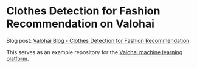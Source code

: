# Clothes Detection for Fashion Recommendation on Valohai

Blog post: [Valohai Blog - Clothes Detection for Fashion Recommendation][blog].

This serves as an example repository for the [Valohai machine learning platform][vh].

[blog]: https://blog.valohai.com/clothes-detection-for-fashion-recommendation
[vh]: https://valohai.com/
